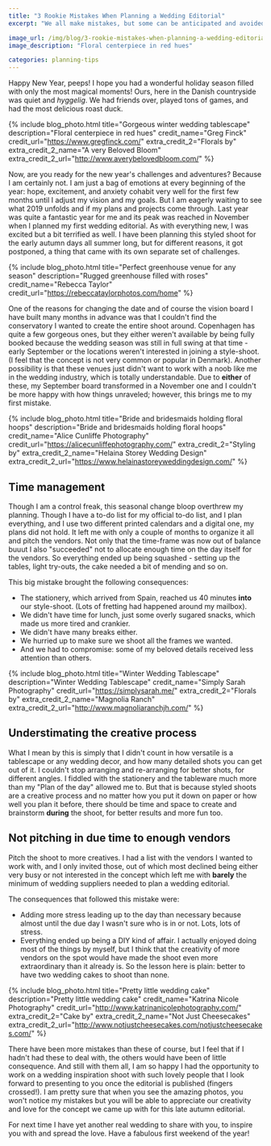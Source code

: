 ```yaml
---
title: "3 Rookie Mistakes When Planning a Wedding Editorial"
excerpt: "We all make mistakes, but some can be anticipated and avoided"

image_url: /img/blog/3-rookie-mistakes-when-planning-a-wedding-editorial.jpg
image_description: "Floral centerpiece in red hues"

categories: planning-tips
---
```


Happy New Year, peeps! I hope you had a wonderful holiday season filled with
only the most magical moments! Ours, here in the Danish countryside was quiet
and *hyggelig*. We had friends over, played tons of games, and had the most
delicious roast duck.

{% include blog_photo.html
title="Gorgeous winter wedding tablescape"
description="Floral centerpiece in red hues"
credit_name="Greg Finck" credit_url="https://www.gregfinck.com/"
extra_credit_2="Florals by" extra_credit_2_name="A very Beloved Bloom"
extra_credit_2_url="http://www.averybelovedbloom.com/"
%}

Now, are you ready for the new year's challenges and adventures? Because I am
certainly not. I am just a bag of emotions at every beginning of the year: hope,
excitement, and anxiety cohabit very well for the first few months until I
adjust my vision and my goals. But I am eagerly waiting to see what 2019 unfolds
and if my plans and projects come through.
Last year was quite a fantastic year for me and its peak was reached in
November when I planned my first wedding editorial. As with everything new, I
was excited but a bit terrified as well. I have been planning this styled shoot
for the early autumn days all summer long, but for different reasons, it got
postponed, a thing that came with its own separate set of challenges.

{% include blog_photo.html
title="Perfect greenhouse venue for any season"
description="Rugged greenhouse filled with roses"
credit_name="Rebecca Taylor" credit_url="https://rebeccataylorphotos.com/home"
%}

One of the reasons for changing the date and of course the vision board I have
built many months in advance was that I couldn't find the conservatory I wanted
to create the entire shoot around. Copenhagen has quite a few gorgeous ones, but
they either weren't available by being fully booked because the wedding season
was still in full swing at that time - early September or the locations
weren't interested in joining a style-shoot. (I feel that the concept is not very
common or popular in Denmark). Another possibility is that these venues just
didn't want to work with a noob like me in the wedding industry, which is
totally understandable. Due to **either** of these, my September board
transformed in a November one and I couldn't be more happy with how things
unraveled; however, this brings me to my first mistake.

{% include blog_photo.html
title="Bride and bridesmaids holding floral hoops"
description="Bride and bridesmaids holding floral hoops"
credit_name="Alice Cunliffe Photography" credit_url="https://alicecunliffephotography.com/"
extra_credit_2="Styling by" extra_credit_2_name="Helaina Storey Wedding Design"
extra_credit_2_url="https://www.helainastoreyweddingdesign.com/"
%}

## Time management

Though I am a control freak, this seasonal change bloop overthrew my planning.
Though I have a to-do list for my official to-do list, and I plan everything,
and I use two different printed calendars and a digital one, my plans did not
hold. It left me with only a couple of months to organize it all and pitch the
vendors. Not only that the time-frame was now out of balance buuut I also
"succeeded" not to allocate enough time on the day itself for the vendors. So
everything ended up being squashed - setting up the tables, light try-outs, the
cake needed a bit of mending and so on.

This big mistake brought the following consequences:
- The stationery, which arrived from Spain, reached us 40 minutes
  **into** our style-shoot. (Lots of fretting had happened around my mailbox).
- We didn't have time for lunch, just some overly sugared snacks, which made us
  more tired and crankier.
- We didn't have many breaks either.
- We hurried up to make sure we shoot all the frames we wanted.
- And we had to compromise: some of my beloved details received less attention
  than others.

{% include blog_photo.html
title="Winter Wedding Tablescape"
description="Winter Wedding Tablescape"
credit_name="Simply Sarah Photography" credit_url="https://simplysarah.me/"
extra_credit_2="Florals by" extra_credit_2_name="Magnolia Ranch"
extra_credit_2_url="http://www.magnoliaranchjh.com/"
%}


## Understimating the creative process

What I mean by this is simply that I didn't count in how versatile is a
tablescape or any wedding decor, and how many detailed shots you can get out of
it. I couldn't stop arranging and re-arranging for better shots, for different
angles. I fiddled with the stationery and the tableware much more than my "Plan
of the day" allowed me to. But that is because styled shoots are a creative
process and no matter how you put it down on paper or how well you plan it
before, there should be time and space to create and brainstorm **during** the
shoot, for better results and more fun too.

## Not pitching in due time to enough vendors

Pitch the shoot to more creatives. I had a list with the vendors I wanted to
work with, and I only invited those, out of which most declined being either
very busy or not interested in the concept which left me with **barely** the
minimum of wedding suppliers needed to plan a wedding editorial.

The consequences that followed this mistake were:
- Adding more stress leading up to the day than necessary because almost until
  the due day I wasn't sure who is in or not. Lots, lots of stress.
- Everything ended up being a DIY kind of affair. I actually enjoyed doing most
  of the things by myself, but I think that the creativity of more vendors on
  the spot would have made the shoot even more extraordinary than it already is.
  So the lesson here is plain: better to have two wedding cakes to shoot than
  none.

{% include blog_photo.html
title="Pretty little wedding cake"
description="Pretty little wedding cake"
credit_name="Katrina Nicole Photography" credit_url="http://www.katrinanicolephotography.com/"
extra_credit_2="Cake by" extra_credit_2_name="Not Just Cheesecakes"
extra_credit_2_url="http://www.notjustcheesecakes.com/notjustcheesecakes.com/"
%}

There have been more mistakes than these of course, but I feel that if I hadn't
had these to deal with, the others would have been of little consequence. And
still with them all, I am so happy I had the opportunity to work on a wedding
inspiration shoot with such lovely people that I look forward to presenting to
you once the editorial is published (fingers crossed!). I am pretty sure that
when you see the amazing photos, you won't notice my mistakes but you will be
able to appreciate our creativity and love for the concept we came up with for
this late autumn editorial.

For next time I have yet another real wedding to share with you, to inspire you
with and spread the love.
Have a fabulous first weekend of the year!
